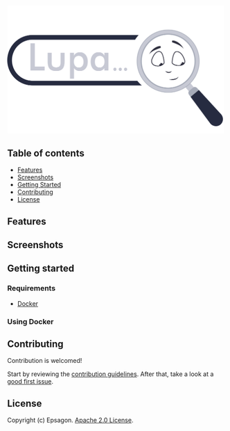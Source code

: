 <img src="./website/docs/images/lupa_dark.png" width="500"/>

## **Table of contents**

- [Features](#features)
- [Screenshots](#screenshots)
- [Getting Started](#getting-started)
- [Contributing](#contributing)
- [License](#license)

## **Features**

## **Screenshots**

## **Getting started**

### Requirements

- [Docker](https://docs.docker.com/compose/install/)

### Using Docker

## **Contributing**

Contribution is welcomed!

Start by reviewing the [contribution guidelines](CONTRIBUTING.md). After that, take a look at a [good first issue](https://github.com/epsagon/lupa/issues?q=is%3Aissue+is%3Aopen+label%3A%22good+first+issue%22).

## **License**

Copyright (c) Epsagon. [Apache 2.0 License](./LICENSE).

